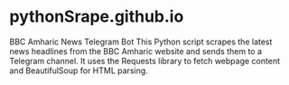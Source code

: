 # pythonSrape.github.io
BBC Amharic News Telegram Bot
This Python script scrapes the latest news headlines from the BBC Amharic website and sends them to a Telegram channel.
It uses the Requests library to fetch webpage content and BeautifulSoup for HTML parsing.
